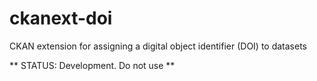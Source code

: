 ckanext-doi
===========

CKAN extension for assigning a digital object identifier (DOI) to datasets

** STATUS: Development. Do not use **
